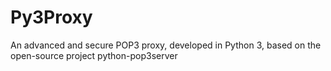 # Py3Proxy
An advanced and secure POP3 proxy, developed in Python 3, based on the open-source project python-pop3server
